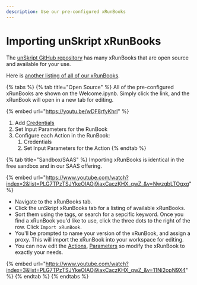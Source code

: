 ```yaml
---
description: Use our pre-configured xRunBooks
---
```


# Importing unSkript xRunBooks

The [unSkript GitHub repository](../open-source/cloudops-automation-with-unskript.md) has many xRunBooks that are open source and available for your use.

Here is [another listing of all of our xRunBooks](broken-reference).

{% tabs %}
{% tab title="Open Source" %}
All of the pre-configured xRunBooks are shown on the Welcome.ipynb.  Simply click the link, and the xRunBook will open in a new tab for editing.

{% embed url="https://youtu.be/wDF8rfyKhrI" %}

1. Add [Credentials](getting-started/add-credentials-to-connect-your-resources.md)
2. Set Input Parameters for the RunBook
3. Configure each Action in the RunBook:
   1. Credentials
   2. Set Input Parameters for the Action
{% endtab %}

{% tab title="Sandbox/SAAS" %}
Importing xRunBooks is identical in the free sandbox and in our SAAS offering.

{% embed url="https://www.youtube.com/watch?index=2&list=PLG7TPzTSJYkeOIAOj9iaxCaczKHX_qwZ_&v=NwzgbLTOgxg" %}



* Navigate to the xRunBooks tab.&#x20;
* Click the unSkript xRunBooks tab for a listing of available xRunBooks.
* Sort them using the tags, or search for a sepcific keyword.  Once you find a xRunBook you'd like to use, click the three dots to the right of the row.  Click `Import xRunBook`.
* You'll be prompted to name your version of the xRunBook, and assign a proxy.  This will import the xRunBook into your workspace for editing. &#x20;
* You can now edit the [Actions](actions/action-configuration/), [Parameters](xrunbooks/create-a-parameter.md) so modify the xRunBook to exactly your needs.

{% embed url="https://www.youtube.com/watch?index=3&list=PLG7TPzTSJYkeOIAOj9iaxCaczKHX_qwZ_&v=11Ni2opN9X4" %}
{% endtab %}
{% endtabs %}




